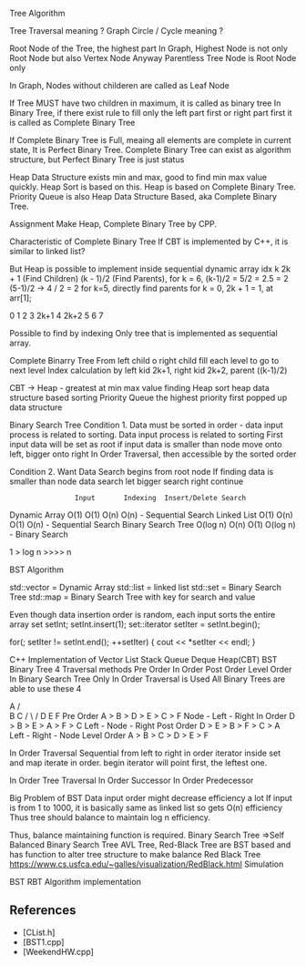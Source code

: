 
Tree Algorithm 

Tree Traversal meaning ? 
Graph Circle / Cycle meaning ? 

Root Node of the Tree, the highest part 
In Graph, Highest Node is not only Root Node but also Vertex Node 
Anyway Parentless Tree Node is Root Node only 

In Graph, Nodes without childeren are called as Leaf Node 

If Tree MUST have two children in maximum, it is called as binary tree 
In Binary Tree, if there exist rule to fill only the left part first or right part first 
it is called as Complete Binary Tree 

If Complete Binary Tree is Full, meaing all elements are complete in current state, 
It is Perfect Binary Tree. 
Complete Binary Tree can exist as algorithm structure, but Perfect Binary Tree is just status 

Heap Data Structure exists min and max, good to find min max value quickly. Heap Sort is based on this. 
Heap is based on Complete Binary Tree. 
Priority Queue is also Heap Data Structure Based, aka Complete Binary Tree. 

Assignment Make Heap, Complete Binary Tree by CPP. 

Characteristic of Complete Binary Tree 
If CBT is implemented by C++, it is similar to linked list? 

But Heap is possible to implement inside sequential dynamic array 
idx k 
2k + 1 (Find Children)
(k - 1)/2 (Find Parents), for k = 6, (k-1)/2 = 5/2 = 2.5 = 2 
(5-1)/2 -> 4 / 2 = 2 for k=5, directly find parents 
for k = 0, 2k + 1 = 1, at arr[1];  

0
1
2 
3 2k+1 
4 2k+2 
5
6
7 

Possible to find by indexing 
Only tree that is implemented as sequential array. 

Complete Binarry Tree From left child o right child fill each level to go to next level 
Index calculation by left kid 2k+1, right kid 2k+2, parent ((k-1)/2) 

CBT -> Heap - greatest at min max value finding 
Heap sort heap data structure based sorting 
Priority Queue the highest priority first popped up data structure 

Binary Search Tree 
Condition 1. Data must be sorted in order - data input process is related to sorting. 
    Data input process is related to sorting 
    First input data will be set as root 
    if input data is smaller than node move onto left, bigger onto right 
    In Order Traversal, then accessible by the sorted order 

Condition 2. Want Data Search begins from root node 
    If finding data is smaller than node data search let bigger search right continue 

        
                    Input       Indexing  Insert/Delete Search 
Dynamic Array       O(1)        O(1)      O(n)          O(n) - Sequential Search
Linked List         O(1)        O(n)      O(1)          O(n) - Sequential Search
Binary Search Tree  O(log n)    O(n)      O(1)          O(log n) - Binary Search 

1 > log n >>>> n 

BST Algorithm 

std::vector = Dynamic Array 
std::list = linked list 
std::set = Binary Search Tree 
std::map = Binary Search Tree with key for search and value 

Even though data insertion order is random, each input sorts the entire array 
set<int> setInt; 
setInt.insert(1); 
set<int>::iterator setIter = setInt.begin(); 

for(; setIter != setInt.end(); ++setIter)
{
    cout << *setIter << endl; 
}

C++ Implementation of Vector List Stack Queue Deque Heap(CBT) BST 
Binary Tree 4 Traversal methods 
Pre Order 
In  Order 
Post Order 
Level Order 
In Binary Search Tree Only In Order Traversal is Used 
All Binary Trees are able to use these 4 

   A
  / \
 B   C
/ \ / 
D E F
Pre Order  A > B > D > E > C > F Node - Left - Right 
In Order   D > B > E > A > F > C Left - Node - Right 
Post Order D > E > B > F > C > A Left - Right - Node 
Level Order A > B > C > D > E > F 

In Order Traversal Sequential from left to right in order 
iterator inside set and map iterate in order. begin iterator will point first, the leftest one. 

In Order Tree Traversal 
In Order Successor 
In Order Predecessor 

Big Problem of BST 
Data input order might decrease efficiency a lot 
If input is from 1 to 1000, it is basically same as linked list so gets O(n) efficiency 
Thus tree should balance to maintain log n efficiency. 

Thus, balance maintaining function is required. 
Binary Search Tree =>Self Balanced Binary Search Tree 
AVL Tree, Red-Black Tree are BST based and has function to alter tree structure to make balance 
Red Black Tree 
https://www.cs.usfca.edu/~galles/visualization/RedBlack.html 
Simulation 

BST RBT Algorithm implementation 


## References 

- [CList.h]
- [BST1.cpp]
- [WeekendHW.cpp] 
